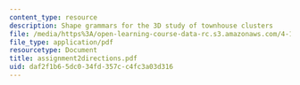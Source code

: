 ```yaml
---
content_type: resource
description: Shape grammars for the 3D study of townhouse clusters
file: /media/https%3A/open-learning-course-data-rc.s3.amazonaws.com/4-184-architectural-design-workshops-computational-design-for-housing-spring-2002/daf2f1b65dc034fd357cc4fc3a03d316_assignment2directions.pdf
file_type: application/pdf
resourcetype: Document
title: assignment2directions.pdf
uid: daf2f1b6-5dc0-34fd-357c-c4fc3a03d316
---
```

